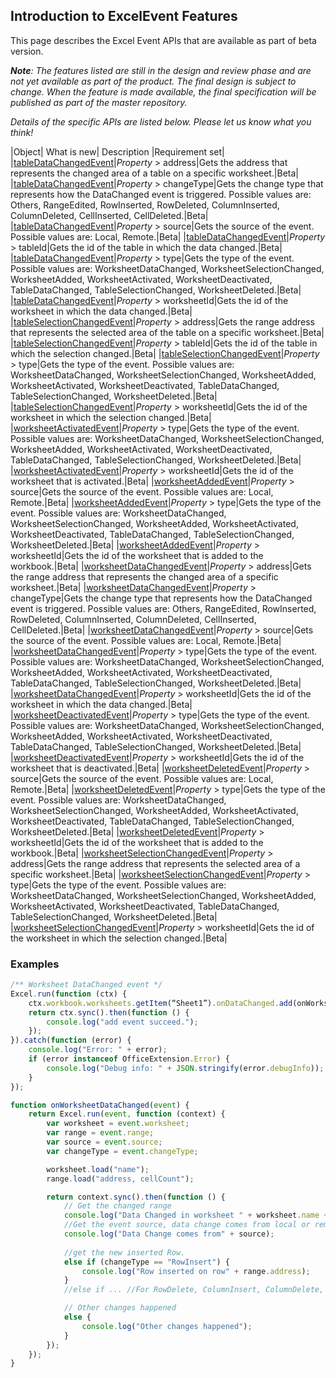 ## Introduction to ExcelEvent Features

This page describes the Excel Event APIs that are available as part of beta version. 

_**Note**: The features listed are still in the design and review phase and are not yet available as part of the product. The final design is subject to change. When the feature is made available, the final specification will be published as part of the master repository._

_Details of the specific APIs are listed below. Please let us know what you think!_

|Object| What is new| Description |Requirement set|
|[tableDataChangedEvent](reference/excel/tabledatachangedevent.md)|_Property_ > address|Gets the address that represents the changed area of a table on a specific worksheet.|Beta|
|[tableDataChangedEvent](reference/excel/tabledatachangedevent.md)|_Property_ > changeType|Gets the change type that represents how the DataChanged event is triggered. Possible values are: Others, RangeEdited, RowInserted, RowDeleted, ColumnInserted, ColumnDeleted, CellInserted, CellDeleted.|Beta|
|[tableDataChangedEvent](reference/excel/tabledatachangedevent.md)|_Property_ > source|Gets the source of the event. Possible values are: Local, Remote.|Beta|
|[tableDataChangedEvent](reference/excel/tabledatachangedevent.md)|_Property_ > tableId|Gets the id of the table in which the data changed.|Beta|
|[tableDataChangedEvent](reference/excel/tabledatachangedevent.md)|_Property_ > type|Gets the type of the event. Possible values are: WorksheetDataChanged, WorksheetSelectionChanged, WorksheetAdded, WorksheetActivated, WorksheetDeactivated, TableDataChanged, TableSelectionChanged, WorksheetDeleted.|Beta|
|[tableDataChangedEvent](reference/excel/tabledatachangedevent.md)|_Property_ > worksheetId|Gets the id of the worksheet in which the data changed.|Beta|
|[tableSelectionChangedEvent](reference/excel/tableselectionchangedevent.md)|_Property_ > address|Gets the range address that represents the selected area of the table on a specific worksheet.|Beta|
|[tableSelectionChangedEvent](reference/excel/tableselectionchangedevent.md)|_Property_ > tableId|Gets the id of the table in which the selection changed.|Beta|
|[tableSelectionChangedEvent](reference/excel/tableselectionchangedevent.md)|_Property_ > type|Gets the type of the event. Possible values are: WorksheetDataChanged, WorksheetSelectionChanged, WorksheetAdded, WorksheetActivated, WorksheetDeactivated, TableDataChanged, TableSelectionChanged, WorksheetDeleted.|Beta|
|[tableSelectionChangedEvent](reference/excel/tableselectionchangedevent.md)|_Property_ > worksheetId|Gets the id of the worksheet in which the selection changed.|Beta|
|[worksheetActivatedEvent](reference/excel/worksheetactivatedevent.md)|_Property_ > type|Gets the type of the event. Possible values are: WorksheetDataChanged, WorksheetSelectionChanged, WorksheetAdded, WorksheetActivated, WorksheetDeactivated, TableDataChanged, TableSelectionChanged, WorksheetDeleted.|Beta|
|[worksheetActivatedEvent](reference/excel/worksheetactivatedevent.md)|_Property_ > worksheetId|Gets the id of the worksheet that is activated.|Beta|
|[worksheetAddedEvent](reference/excel/worksheetaddedevent.md)|_Property_ > source|Gets the source of the event. Possible values are: Local, Remote.|Beta|
|[worksheetAddedEvent](reference/excel/worksheetaddedevent.md)|_Property_ > type|Gets the type of the event. Possible values are: WorksheetDataChanged, WorksheetSelectionChanged, WorksheetAdded, WorksheetActivated, WorksheetDeactivated, TableDataChanged, TableSelectionChanged, WorksheetDeleted.|Beta|
|[worksheetAddedEvent](reference/excel/worksheetaddedevent.md)|_Property_ > worksheetId|Gets the id of the worksheet that is added to the workbook.|Beta|
|[worksheetDataChangedEvent](reference/excel/worksheetdatachangedevent.md)|_Property_ > address|Gets the range address that represents the changed area of a specific worksheet.|Beta|
|[worksheetDataChangedEvent](reference/excel/worksheetdatachangedevent.md)|_Property_ > changeType|Gets the change type that represents how the DataChanged event is triggered. Possible values are: Others, RangeEdited, RowInserted, RowDeleted, ColumnInserted, ColumnDeleted, CellInserted, CellDeleted.|Beta|
|[worksheetDataChangedEvent](reference/excel/worksheetdatachangedevent.md)|_Property_ > source|Gets the source of the event. Possible values are: Local, Remote.|Beta|
|[worksheetDataChangedEvent](reference/excel/worksheetdatachangedevent.md)|_Property_ > type|Gets the type of the event. Possible values are: WorksheetDataChanged, WorksheetSelectionChanged, WorksheetAdded, WorksheetActivated, WorksheetDeactivated, TableDataChanged, TableSelectionChanged, WorksheetDeleted.|Beta|
|[worksheetDataChangedEvent](reference/excel/worksheetdatachangedevent.md)|_Property_ > worksheetId|Gets the id of the worksheet in which the data changed.|Beta|
|[worksheetDeactivatedEvent](reference/excel/worksheetdeactivatedevent.md)|_Property_ > type|Gets the type of the event. Possible values are: WorksheetDataChanged, WorksheetSelectionChanged, WorksheetAdded, WorksheetActivated, WorksheetDeactivated, TableDataChanged, TableSelectionChanged, WorksheetDeleted.|Beta|
|[worksheetDeactivatedEvent](reference/excel/worksheetdeactivatedevent.md)|_Property_ > worksheetId|Gets the id of the worksheet that is deactivated.|Beta|
|[worksheetDeletedEvent](reference/excel/worksheetdeletedevent.md)|_Property_ > source|Gets the source of the event. Possible values are: Local, Remote.|Beta|
|[worksheetDeletedEvent](reference/excel/worksheetdeletedevent.md)|_Property_ > type|Gets the type of the event. Possible values are: WorksheetDataChanged, WorksheetSelectionChanged, WorksheetAdded, WorksheetActivated, WorksheetDeactivated, TableDataChanged, TableSelectionChanged, WorksheetDeleted.|Beta|
|[worksheetDeletedEvent](reference/excel/worksheetdeletedevent.md)|_Property_ > worksheetId|Gets the id of the worksheet that is added to the workbook.|Beta|
|[worksheetSelectionChangedEvent](reference/excel/worksheetselectionchangedevent.md)|_Property_ > address|Gets the range address that represents the selected area of a specific worksheet.|Beta|
|[worksheetSelectionChangedEvent](reference/excel/worksheetselectionchangedevent.md)|_Property_ > type|Gets the type of the event. Possible values are: WorksheetDataChanged, WorksheetSelectionChanged, WorksheetAdded, WorksheetActivated, WorksheetDeactivated, TableDataChanged, TableSelectionChanged, WorksheetDeleted.|Beta|
|[worksheetSelectionChangedEvent](reference/excel/worksheetselectionchangedevent.md)|_Property_ > worksheetId|Gets the id of the worksheet in which the selection changed.|Beta|

### Examples

```js
/** Worksheet DataChanged event */
Excel.run(function (ctx) {
    ctx.workbook.worksheets.getItem(“Sheet1”).onDataChanged.add(onWorksheetDataChanged);
    return ctx.sync().then(function () {
        console.log("add event succeed.");
    });
}).catch(function (error) {
    console.log("Error: " + error);
    if (error instanceof OfficeExtension.Error) {
        console.log("Debug info: " + JSON.stringify(error.debugInfo));
    }
});

function onWorksheetDataChanged(event) {
    return Excel.run(event, function (context) {
        var worksheet = event.worksheet;
        var range = event.range;
        var source = event.source;
        var changeType = event.changeType;

        worksheet.load("name");
        range.load("address, cellCount");

        return context.sync().then(function () {
            // Get the changed range
            console.log("Data Changed in worksheet " + worksheet.name + ".Changed area address is " + range.address + "cell count in the range is" + range.cellCount);
            //Get the event source, data change comes from local or remote.
            console.log("Data Change comes from" + source);
          
            //get the new inserted Row.
            else if (changeType == "RowInsert") {
                console.log("Row inserted on row" + range.address);
            }
            //else if ... //For RowDelete, ColumnInsert, ColumnDelete, same as above.

            // Other changes happened
            else {
                console.log("Other changes happened");
            }
        });
    });
}
```
